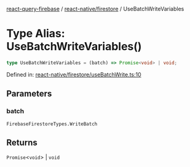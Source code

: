 [react-query-firebase](../../../modules.md) / [react-native/firestore](../index.md) / UseBatchWriteVariables

# Type Alias: UseBatchWriteVariables()

```ts
type UseBatchWriteVariables = (batch) => Promise<void> | void;
```

Defined in: [react-native/firestore/useBatchWrite.ts:10](https://github.com/vpishuk/react-query-firebase/blob/47ed1ecd8b83d68dd4237e8eb73f6aa6dea2c1fa/react-native/firestore/useBatchWrite.ts#L10)

## Parameters

### batch

`FirebaseFirestoreTypes.WriteBatch`

## Returns

`Promise`\<`void`\> \| `void`
